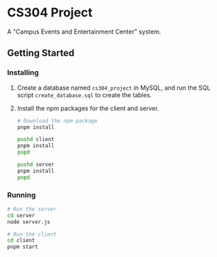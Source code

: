 # CS304 Project

A "Campus Events and Entertainment Center" system.

## Getting Started

### Installing

1. Create a database named `cs304_project` in MySQL, and run the SQL script `create_database.sql` to create the tables.
2. Install the npm packages for the client and server.

   ```bash
   # Download the npm package
   pnpm install

   pushd client
   pnpm install
   popd

   pushd server
   pnpm install
   popd
   ```

### Running

```bash
# Run the server
cd server
node server.js

# Run the client
cd client
pnpm start
```
